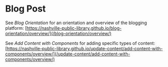 
# Blog Post

See *Blog Orientation* for an orientation and overview of the blogging platform: [https://nashville-public-library.github.io/blog-orientation/overview/](/blog-orientation/overview/)  

See *Add Content with Components* for adding specific types of content: [https://nashville-public-library.github.io/update-content/add-content-with-components/overview/](/update-content/add-content-with-components/overview/)
